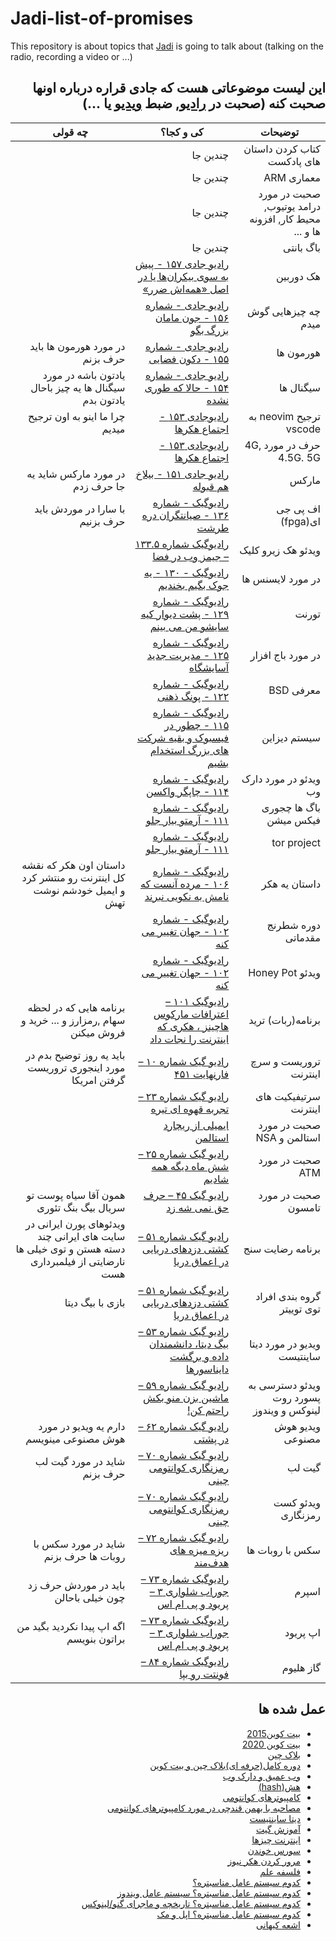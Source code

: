 # Jadi-list-of-promises
This repository is about topics that [Jadi](https://github.com/jadijadi) is going to talk about (talking on the radio, recording a video or ...)
<div dir="rtl">
 
## این لیست موضوعاتی هست که جادی قراره درباره اونها صحبت کنه (صحبت در [رادیو](https://jadi.net/tag/podcast), ضبط [ویدیو](https://www.youtube.com/@JadiMirmirani) یا ...) 
| توضیحات | کی و کجا؟ | چه قولی |
| --- | --- | --- |
| کتاب کردن داستان های پادکست | چندین جا |  |
| معماری ARM | چندین جا |  |
| صحبت در مورد درامد یوتیوب, محیط کار, افزونه ها و ... | چندین جا |  |
باگ بانتی | چندین جا |  |
| هک دوربین | [ رادیو جادی ۱۵۷ - پیش به سوی بیکران‌ها یا در اصل «همه‌اش ضرر» ](https://youtu.be/l2cKRjRqvxU?si=mcP7nbGV-4lG2kyB) |  |
| چه چیزهایی گوش میدم | [ رادیو جادی - شماره ۱۵۶ - جون مامان بزرگ بگو ](https://youtu.be/4KvG4opliag?si=4ic4FHpQvL9P53wJ) |  |
| هورمون ها | [ رادیو جادی - شماره ۱۵۵ - دکون فضایی ](https://youtu.be/zaoPLpYmOZw?si=-2DqRcKdT-nKSlpZ) | در مورد هورمون ها باید حرف بزنم |
| سیگنال ها | [ رادیو جادی - شماره ۱۵۴ - حالا که طوری نشده ](https://youtu.be/xasRNRXCPzU?si=E2HhaYb4lSH41z0p) | یادتون باشه در مورد سیگنال ها یه چیز باحال یادتون بدم |
| ترجیح neovim به vscode | [ رادیوجادی ۱۵۳ - اجتماع هکرها ](https://youtu.be/2fVOh2_bv40?si=b0y3cT0dA88NPfCB) | چرا ما اینو به اون  ترجیح میدیم |
| حرف در مورد  4G, 4.5G. 5G | [ رادیوجادی ۱۵۳ - اجتماع هکرها ](https://youtu.be/2fVOh2_bv40?si=b0y3cT0dA88NPfCB) |  |
| مارکس | [رادیو جادی ۱۵۱ - بیلاخ هم قبوله](https://youtu.be/1eNFaW0ycWE?si=pQh4dx3khLZJwOSE) | در مورد مارکس شاید یه جا حرف زدم |
| اف پی جی ای(fpga) | [رادیوگیک - شماره ۱۳۶ - صیانتگران دره طرشت](https://youtu.be/g2k3VA_QD9Y?si=0X6RFOxonA4R8NSo) | با سارا در موردش باید حرف بزنیم |
| ویدئو هک زیرو کلیک  | [رادیوگیک شماره ۱۳۳.۵ – جیمز وب در فضا](https://youtu.be/dW8CLfRrViM?si=KdD8B86L8YgONMNC) |  |
| در مورد لایسنس ها | [ رادیوگیک - ۱۳۰ - یه جوک بگیم بخندیم ](https://youtu.be/VPTgeReotZg?si=PlwXHQvRMJ7TI7wR) |  |
| تورنت | [ رادیوگیک - شماره ۱۲۹ - پشت دیوار کیه سایشو من می بینم ](https://youtu.be/CAEPbdvqRPQ?si=lsKDlyDDUE7_kGtQ) |  |
| در مورد باج افزار | [ رادیوگیک - شماره ۱۲۵ - مدیریت جدید آسایشگاه ](https://youtu.be/xxzFc225jG0?si=gmcyTZh83JtwmS9a) |  |
| معرفی BSD | [ رادیوگیک - شماره ۱۲۲ - پونگ ذهنی ](https://youtu.be/MyQpuwtqoB8?si=ooOegmKElgvy4LQz) |  |
| سیستم دیزاین | [ رادیوگیک - شماره ۱۱۵ - چطور در فیسبوک و بقیه شرکت های بزرگ استخدام بشیم ](https://youtu.be/M9unLLVsLyk?si=q-sHzYM3chmgq24H) |  |
| ویدئو در مورد دارک وب | [ رادیوگیک - شماره ۱۱۴ - چاپگر واکسن ](https://youtu.be/wwUwtCCh5oE?si=YnZyuxlxTzxe3wu_) |  |
| باگ ها چجوری فیکس میشن | [ رادیوگیک - شماره ۱۱۱ - آرمتو بیار جلو ](https://youtu.be/cHtVCgJqQWE?si=D5LeiJC2WBaHkErx) |  |
| tor project | [ رادیوگیک - شماره ۱۱۱ - آرمتو بیار جلو ](https://youtu.be/cHtVCgJqQWE?si=D5LeiJC2WBaHkErx) |  |
| داستان یه هکر | [رادیوگیک - شماره ۱۰۶ - مرده آنست که نامش به نکویی نبرند](https://youtu.be/_koi5jbosvQ?si=jllBZmrXb7anf-G7) | داستان اون هکر که نقشه کل اینترنت رو منتشر کرد و ایمیل خودشم نوشت تهش  |
| دوره شطرنج مقدماتی | [رادیوگیک - شماره ۱۰۲ - جهان تغییر می کنه](https://youtu.be/YQkTs52UpsQ?si=ZvbM2XQMJ4_NYdY4) |  |
| ویدئو Honey Pot | [رادیوگیک - شماره ۱۰۲ - جهان تغییر می کنه](https://youtu.be/YQkTs52UpsQ?si=ZvbM2XQMJ4_NYdY4) |  |
| برنامه(ربات) ترید | [رادیوگیک ۱۰۱ – اعترافات مارکوس هاچینز ، هکری که اینترنت را نجات داد](https://jadi.net/2020/08/radiogeek-101-markus-hutchins/) | برنامه هایی که در لحظه سهام ,رمزارز و ... خرید و فروش میکنن |
| تروریست و سرچ اینترنت | [رادیو گیک شماره ۱۰ – فارنهایت ۴۵۱](https://jadi.net/2012/06/radio-geek-010-451/) | باید یه روز توضیح بدم در مورد اینجوری تروریست گرفتن امریکا |
| سرتیفیکیت های اینترنت | [رادیو گیک شماره ۲۳ – تجربه قهوه ای تیره](https://jadi.net/2013/03/radio-geek-23-tajrobeye-ghavei-tire/) |  |
| صحبت در مورد استالمن و NSA | [ایمیلی از ریچارد استالمن](https://jadi.net/2019/11/rms-email/) |  |
| صحبت در مورد ATM | [رادیو گیک شماره ۲۵ – شش ماه دیگه همه شادیم](https://jadi.net/2013/04/radio-geek-shish-maah-dige-hame-shadim/) |  |
| صحبت در مورد تامسون | [رادیو گیک ۴۵ – حرف حق نمی شه زد](https://jadi.net/2014/10/radiogeek-45-harfe-hagh/) | همون آقا سیاه پوست تو سریال بیگ بنگ تئوری |
| برنامه رضایت سنج | [رادیو گیک شماره ۵۱ – کشتی دزدهای دریایی در اعماق دریا](https://jadi.net/2015/04/radiogeek51/) | ویدئوهای پورن ایرانی در سایت های ایرانی چند دسته هستن و توی خیلی ها نارضایتی از فیلمبرداری هست |
| گروه بندی افراد توی توییتر | [رادیو گیک شماره ۵۱ – کشتی دزدهای دریایی در اعماق دریا](https://jadi.net/2015/04/radiogeek51/) | بازی با بیگ دیتا |
| ویدیو در مورد دیتا ساینتیست | [رادیو گیک شماره ۵۳ – بیگ دیتا، دانشمندان داده و برگشت دایناسورها](https://jadi.net/2015/06/radiogeek-53-big-data/) |  |
| ویدئو دسترسی به پسورد روت لینوکس و ویندوز | [رادیو گیک شماره ۵۹ – ماشین بزن منو بکش راحتم کن!](https://jadi.net/2015/12/radiogeek-59-car-kill-me/) |  |
| ویدیو هوش مصنوعی | [رادیو گیک شماره ۶۲ – در پشتی](https://jadi.net/2016/03/radiogeek-62-backdoor/) | دارم یه ویدیو در مورد هوش مصنوعی مینویسم |
| گیت لب | [رادیو گیک شماره ۷۰ – رمزنگاری کوانتومی چینی](https://jadi.net/2016/12/radiogeek-70-quantum-crypto-from-china/) | شاید در مورد گیت لب حرف بزنم |
| ویدئو کست رمزنگاری | [رادیو گیک شماره ۷۰ – رمزنگاری کوانتومی چینی](https://jadi.net/2016/12/radiogeek-70-quantum-crypto-from-china/) |  |
| سکس با روبات ها | [رادیو گیک شماره ۷۲ – ریزه میزه های هدف‌مند](https://jadi.net/2017/03/radiogeek-72-sprms/) | شاید در مورد سکس با روبات ها حرف بزنم |
| اسپرم | [رادیوگیک شماره ۷۳ – جوراب شلواری ۳ – پریود و پی ام اس](https://jadi.net/2017/04/radiogeek-073-joorshalvari-3-period-pms/) | باید در موردش حرف زد چون خیلی باحالن |
| اپ پریود | [رادیوگیک شماره ۷۳ – جوراب شلواری ۳ – پریود و پی ام اس](https://jadi.net/2017/04/radiogeek-073-joorshalvari-3-period-pms/) | اگه اپ پیدا نکردید بگید من براتون بنویسم |
| گاز هلیوم | [رادیوگیک شماره ۸۴ – فونتت رو بپا](https://jadi.net/2018/07/radiogeek-84-mind-your-font/) |  |



## عمل شده ها
 - [بیت کوین2015](https://jadi.net/2012/09/radio-geek-royaye-fridman/)
 - [بیت کوین 2020](https://jadi.net/2019/07/radiogeek-094-bitcoin-for-all/)
 - [بلاک چین](https://jadi.net/2018/01/radiogeek-079-arash-is-azad/) 
 - [دوره کامل(حرفه ای)بلاک چین و بیت کوین](https://www.youtube.com/watch?v=8bwHbnandGo&list=PL-tKrPVkKKE1gLxAL-56H-XR-fTapqofC&pp=iAQB)
 - [وب عمیق و دارک وب](https://jadi.net/2017/07/radiogeek-75-deep-web-dark-web/)
 - [هش(hash)](https://youtu.be/3mkoZqhKJ28?si=mGStYlnBGKoiXagT)
 - [کامپیوترهای کوانتومی](https://jadi.net/2018/12/radiogeek-088-quantum-computers/)
 - [مصاحبه با بهمن قندچی در مورد کامپیوترهای کوانتومی](https://jadi.net/2019/01/radiogeek-089-interview-with-bahman-ghandchi/)
 - [دیتا ساینتیست](https://jadi.net/2015/06/radiogeek-53-big-data/)
 - [آموزش گیت](https://www.youtube.com/playlist?list=PLwSYhER2SPaOQ5MMh29DqpYbpExXthlqW)
 - [اینترنت چیزها](https://jadi.net/2016/07/radiogeek-65-internet-of-things/)
 - [سورس خوندن](https://www.youtube.com/watch?v=IfiCKLF7fMg&list=PL-tKrPVkKKE1GwtzQVDnqicBP6UxFfDRD&pp=iAQB)
 - [مرور کردن هکر نیوز](https://www.youtube.com/watch?v=Hd0JOcR1JbU)
 - [فلسفه علم](https://jadi.net/2020/01/radiogeek-097-philosophy-of-science/)
 - [کدوم سیستم عامل مناسبتره؟](https://youtu.be/_Uz6zTUoKBU?si=8wFoLu4kVtinFTM9)
 - [کدوم سیستم عامل مناسبتره؟ سیستم عامل ویندوز](https://youtu.be/5CoI3nIyxN8?si=nrHruQCQeWJYPI8v)
 - [کدوم سیستم عامل مناسبتره؟ تاریخچه و ماجرای گنو/لینوکس](https://youtu.be/yp6GwOX_axs?si=65_QMmX8j1sZoEvO)
 - [کدوم سیستم عامل مناسبتره؟ اپل و مک](https://youtu.be/NVsefVUYLUM?si=IXiXRWtc-sNtIqBA)
 - [اشعه کیهانی](https://www.youtube.com/watch?v=fF5RVUns-EE&list=PL-tKrPVkKKE1peHomci9EH7BmafxdXKGn&index=43&t=2205s)
</div>
